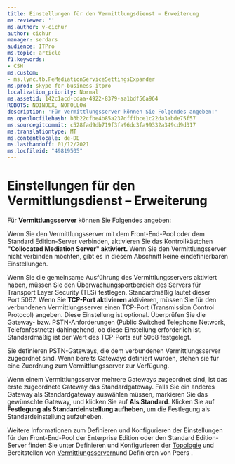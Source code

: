 ```yaml
---
title: Einstellungen für den Vermittlungsdienst – Erweiterung
ms.reviewer: ''
ms.author: v-cichur
author: cichur
manager: serdars
audience: ITPro
ms.topic: article
f1.keywords:
- CSH
ms.custom:
- ms.lync.tb.FeMediationServiceSettingsExpander
ms.prod: skype-for-business-itpro
localization_priority: Normal
ms.assetid: 142c1acd-cdaa-4922-8379-aa1bdf56a964
ROBOTS: NOINDEX, NOFOLLOW
description: 'Für Vermittlungsserver können Sie Folgendes angeben:'
ms.openlocfilehash: b3b22cfbe4b85a237dfffbce1c22da3abde75f57
ms.sourcegitcommit: c528fad9db719f3fa96dc3fa99332a349cd9d317
ms.translationtype: MT
ms.contentlocale: de-DE
ms.lasthandoff: 01/12/2021
ms.locfileid: "49819505"
---
```

# <a name="mediation-service-settings-expander"></a>Einstellungen für den Vermittlungsdienst – Erweiterung

Für **Vermittlungsserver** können Sie Folgendes angeben:

Wenn Sie den Vermittlungsserver mit dem Front-End-Pool oder dem Standard Edition-Server verbinden, aktivieren Sie das Kontrollkästchen **"Collocated Mediation Server" aktiviert.** Wenn Sie den Vermittlungsserver nicht verbinden möchten, gibt es in diesem Abschnitt keine eindefinierbaren Einstellungen.

Wenn Sie die gemeinsame Ausführung des Vermittlungsservers aktiviert haben, müssen Sie den Überwachungsportbereich des Servers für Transport Layer Security (TLS) festlegen. Standardmäßig lautet dieser Port 5067. Wenn Sie **TCP-Port aktivieren** aktivieren, müssen Sie für den verbundenen Vermittlungsserver einen TCP-Port (Transmission Control Protocol) angeben. Diese Einstellung ist optional. Überprüfen Sie die Gateway- bzw. PSTN-Anforderungen (Public Switched Telephone Network, Telefonfestnetz) dahingehend, ob diese Einstellung erforderlich ist. Standardmäßig ist der Wert des TCP-Ports auf 5068 festgelegt.

Sie definieren PSTN-Gateways, die dem verbundenen Vermittlungsserver zugeordnet sind. Wenn bereits Gateways definiert wurden, stehen sie für eine Zuordnung zum Vermittlungsserver zur Verfügung.

Wenn einem Vermittlungsserver mehrere Gateways zugeordnet sind, ist das erste zugeordnete Gateway das Standardgateway. Falls Sie ein anderes Gateway als Standardgateway auswählen müssen, markieren Sie das gewünschte Gateway, und klicken Sie auf **Als Standard**. Klicken Sie auf **Festlegung als Standardeinstellung aufheben**, um die Festlegung als Standardeinstellung aufzuheben.

Weitere Informationen zum Definieren und Konfigurieren der Einstellungen für den Front-End-Pool der Enterprise Edition oder den Standard Edition-Server finden Sie unter Definieren und Konfigurieren der [Topologie](https://technet.microsoft.com/library/51d1601e-4f83-48d4-ad08-3b4d5e2003aa.aspx) und Bereitstellen von [Vermittlungsservern](https://technet.microsoft.com/library/a684f1da-6671-4011-adf6-2db49e2528e2.aspx)und Definieren von Peers .


